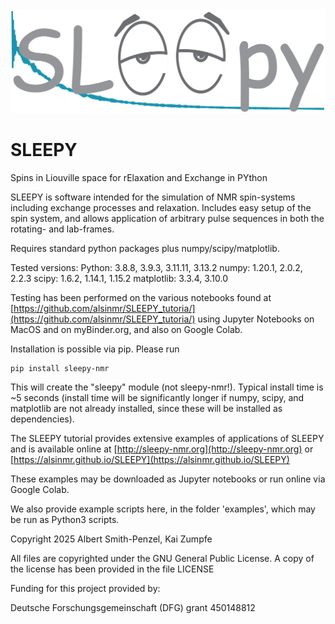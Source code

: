 <img src="https://raw.githubusercontent.com/alsinmr/SLEEPY_tutorial/refs/heads/main/JupyterBook/logo_dark.png" alt="drawing" width="600"/>

# SLEEPY
Spins in Liouville space for rElaxation and Exchange in PYthon

SLEEPY is software intended for the simulation of NMR spin-systems including exchange processes and relaxation. Includes easy setup of the spin system, and allows application of arbitrary pulse sequences in both the rotating- and lab-frames.

Requires standard python packages plus numpy/scipy/matplotlib.

Tested versions:
Python: 3.8.8, 3.9.3, 3.11.11, 3.13.2 
numpy: 1.20.1, 2.0.2, 2.2.3
scipy: 1.6.2, 1.14.1, 1.15.2
matplotlib: 3.3.4, 3.10.0

Testing has been performed on the various notebooks found at [https://github.com/alsinmr/SLEEPY_tutoria/](https://github.com/alsinmr/SLEEPY_tutoria/) using Jupyter Notebooks on MacOS and on myBinder.org, and also on Google Colab.

Installation is possible via pip. Please run
```
pip install sleepy-nmr
```
This will create the "sleepy" module (not sleepy-nmr!). Typical install time is ~5 seconds (install time will be significantly longer if numpy, scipy, and matplotlib are not already installed, since these will be installed as dependencies).

The SLEEPY tutorial provides extensive examples of applications of SLEEPY and is available online at 
[http://sleepy-nmr.org](http://sleepy-nmr.org)
or
[https://alsinmr.github.io/SLEEPY](https://alsinmr.github.io/SLEEPY)

These examples may be downloaded as Jupyter notebooks or run online via Google Colab.

We also provide example scripts here, in the folder 'examples', which may be run as Python3 scripts.

Copyright 2025 Albert Smith-Penzel, Kai Zumpfe

All files are copyrighted under the GNU General Public License. A copy of the license has been provided in the file LICENSE

Funding for this project provided by:

Deutsche Forschungsgemeinschaft (DFG) grant 450148812
